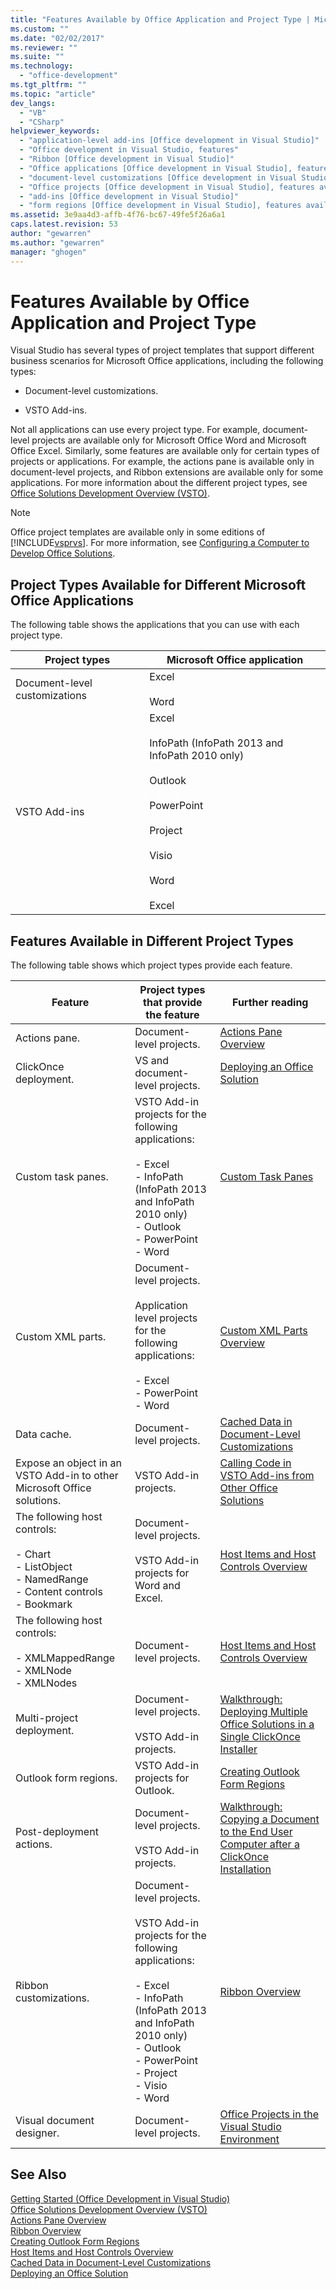```yaml
---
title: "Features Available by Office Application and Project Type | Microsoft Docs"
ms.custom: ""
ms.date: "02/02/2017"
ms.reviewer: ""
ms.suite: ""
ms.technology: 
  - "office-development"
ms.tgt_pltfrm: ""
ms.topic: "article"
dev_langs: 
  - "VB"
  - "CSharp"
helpviewer_keywords: 
  - "application-level add-ins [Office development in Visual Studio]"
  - "Office development in Visual Studio, features"
  - "Ribbon [Office development in Visual Studio]"
  - "Office applications [Office development in Visual Studio], features available"
  - "document-level customizations [Office development in Visual Studio]"
  - "Office projects [Office development in Visual Studio], features available"
  - "add-ins [Office development in Visual Studio]"
  - "form regions [Office development in Visual Studio], features available"
ms.assetid: 3e9aa4d3-affb-4f76-bc67-49fe5f26a6a1
caps.latest.revision: 53
author: "gewarren"
ms.author: "gewarren"
manager: "ghogen"
---
```

# Features Available by Office Application and Project Type
  Visual Studio has several types of project templates that support different business scenarios for Microsoft Office applications, including the following types:  
  
-   Document-level customizations.  
  
-   VSTO Add-ins.  
  
 Not all applications can use every project type. For example, document-level projects are available only for Microsoft Office Word and Microsoft Office Excel. Similarly, some features are available only for certain types of projects or applications. For example, the actions pane is available only in document-level projects, and Ribbon extensions are available only for some applications. For more information about the different project types, see [Office Solutions Development Overview &#40;VSTO&#41;](../vsto/office-solutions-development-overview-vsto.md).  
  
> [!NOTE]  
>  Office project templates are available only in some editions of [!INCLUDE[vsprvs](../sharepoint/includes/vsprvs-md.md)]. For more information, see [Configuring a Computer to Develop Office Solutions](../vsto/configuring-a-computer-to-develop-office-solutions.md).  
  
## Project Types Available for Different Microsoft Office Applications  
 The following table shows the applications that you can use with each project type.  
  
|Project types|Microsoft Office application|  
|-------------------|----------------------------------|  
|Document-level customizations|Excel<br /><br /> Word|  
|VSTO Add-ins|Excel<br /><br /> InfoPath (InfoPath 2013 and InfoPath 2010 only)<br /><br /> Outlook<br /><br /> PowerPoint<br /><br /> Project<br /><br /> Visio<br /><br /> Word<br /><br /> Excel|  
  
## Features Available in Different Project Types  
 The following table shows which project types provide each feature.  
  
|Feature|Project types that provide the feature|Further reading|  
|-------------|--------------------------------------------|---------------------|  
|Actions pane.|Document-level projects.|[Actions Pane Overview](../vsto/actions-pane-overview.md)|  
|ClickOnce deployment.|VS and document-level projects.|[Deploying an Office Solution](../vsto/deploying-an-office-solution.md)|  
|Custom task panes.|VSTO Add-in projects for the following applications:<br /><br /> -   Excel<br />-   InfoPath (InfoPath 2013 and InfoPath 2010 only)<br />-   Outlook<br />-   PowerPoint<br />-   Word|[Custom Task Panes](../vsto/custom-task-panes.md)|  
|Custom XML parts.|Document-level projects.<br /><br /> Application level projects for the following applications:<br /><br /> -   Excel<br />-   PowerPoint<br />-   Word|[Custom XML Parts Overview](../vsto/custom-xml-parts-overview.md)|  
|Data cache.|Document-level projects.|[Cached Data in Document-Level Customizations](../vsto/cached-data-in-document-level-customizations.md)|  
|Expose an object in an VSTO Add-in to other Microsoft Office solutions.|VSTO Add-in projects.|[Calling Code in VSTO Add-ins from Other Office Solutions](../vsto/calling-code-in-vsto-add-ins-from-other-office-solutions.md)|  
|The following host controls:<br /><br /> -   Chart<br />-   ListObject<br />-   NamedRange<br />-   Content controls<br />-   Bookmark|Document-level projects.<br /><br /> VSTO Add-in projects for Word and Excel.|[Host Items and Host Controls Overview](../vsto/host-items-and-host-controls-overview.md)|  
|The following host controls:<br /><br /> -   XMLMappedRange<br />-   XMLNode<br />-   XMLNodes|Document-level projects.|[Host Items and Host Controls Overview](../vsto/host-items-and-host-controls-overview.md)|  
|Multi-project deployment.|Document-level projects.<br /><br /> VSTO Add-in projects.|[Walkthrough: Deploying Multiple Office Solutions in a Single ClickOnce Installer](http://msdn.microsoft.com/en-us/051223c0-4082-4799-b78b-a4763a9def55)|  
|Outlook form regions.|VSTO Add-in projects for Outlook.|[Creating Outlook Form Regions](../vsto/creating-outlook-form-regions.md)|  
|Post-deployment actions.|Document-level projects.<br /><br /> VSTO Add-in projects.|[Walkthrough: Copying a Document to the End User Computer after a ClickOnce Installation](http://msdn.microsoft.com/en-us/100090f7-bc63-4152-b3e1-19b48bc27466)|  
|Ribbon customizations.|Document-level projects.<br /><br /> VSTO Add-in projects for the following applications:<br /><br /> -   Excel<br />-   InfoPath (InfoPath 2013 and InfoPath 2010 only)<br />-   Outlook<br />-   PowerPoint<br />-   Project<br />-   Visio<br />-   Word|[Ribbon Overview](../vsto/ribbon-overview.md)|  
|Visual document designer.|Document-level projects.|[Office Projects in the Visual Studio Environment](../vsto/office-projects-in-the-visual-studio-environment.md)|  
  
## See Also  
 [Getting Started &#40;Office Development in Visual Studio&#41;](../vsto/getting-started-office-development-in-visual-studio.md)   
 [Office Solutions Development Overview &#40;VSTO&#41;](../vsto/office-solutions-development-overview-vsto.md)   
 [Actions Pane Overview](../vsto/actions-pane-overview.md)   
 [Ribbon Overview](../vsto/ribbon-overview.md)   
 [Creating Outlook Form Regions](../vsto/creating-outlook-form-regions.md)   
 [Host Items and Host Controls Overview](../vsto/host-items-and-host-controls-overview.md)   
 [Cached Data in Document-Level Customizations](../vsto/cached-data-in-document-level-customizations.md)   
 [Deploying an Office Solution](../vsto/deploying-an-office-solution.md)  
  
  